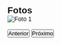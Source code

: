   <h2>Fotos</h2>
  <div class="carousel">
    <img src="imagem1.jpg" alt="Foto 1" class="slide" style="display:block;">
    <img src="imagem2.jpg" alt="Foto 2" class="slide" style="display:none;">
    <img src="imagem3.jpg" alt="Foto 3" class="slide" style="display:none;">
    <br>
    <button onclick="mudarSlide(-1)">Anterior</button>
    <button onclick="mudarSlide(1)">Próximo</button>
  </div>
<html lang="pt-BR">
  <head>
    <meta charset="UTF-8" />
    <meta name="viewport" content="width=device-width, initial-scale=1.0" />
    <title>Site com Fundo Preto</title>
    <link href="https://fonts.googleapis.com/css2?family=Poppins:wght@300;500;700&display=swap" rel="stylesheet">
    <style>
      * {
        margin: 0;
        padding: 0;
        box-sizing: border-box;
        font-family: 'Poppins', sans-serif;
      }

      body {
        background: linear-gradient(135deg, #0f2027, #203a43, #2c5364);
        color: #fff;
        line-height: 1.6;
        overflow-x: hidden;
      }

      header {
        padding: 30px;
        text-align: center;
        background-color: rgba(255, 255, 255, 0.05);
        box-shadow: 0 4px 10px rgba(0, 0, 0, 0.3);
      }

      header h1 {
        font-size: 2.5rem;
        animation: slideIn 1s ease-out;
      }

      section {
        max-width: 900px;
        margin: 40px auto;
        padding: 20px;
        background-color: rgba(255, 255, 255, 0.05);
        border-radius: 15px;
        backdrop-filter: blur(10px);
        animation: fadeIn 2s ease-in;
      }

      section h2 {
        font-size: 1.8rem;
        margin-bottom: 10px;
      }

      section p {
        font-size: 1rem;
        margin-bottom: 20px;
      }

      .buttons {
        display: flex;
        flex-direction: column;
        gap: 15px;
        margin-top: 20px;
      }

      .buttons a {
        text-decoration: none;
        color: #fff;
        background: #1abc9c;
        padding: 12px;
        text-align: center;
        border-radius: 10px;
        transition: background 0.3s ease;
        font-size: 0.85rem; /* <<< DIMINUÍDO AQUI */
      }

      .buttons a:hover {
        background: #16a085;
      }

      footer {
        text-align: center;
        margin-top: 50px;
        padding: 20px;
        font-size: 0.9rem;
        color: #aaa;
      }

      @keyframes slideIn {
        from { transform: translateY(-100px); opacity: 0; }
        to { transform: translateY(0); opacity: 1; }
      }

      @keyframes fadeIn {
        from { opacity: 0; }
        to { opacity: 1; }
      }
    </style>
  </head>
  <body>
    
    <section>
      <h2>Conectando ideias, construindo futuros.</h2>
      <p>
        Este site apresenta os projetos dos alunos de Logística da Universidade Brás Cubas (UBC), em um espaço simples, visual e fácil de navegar. A proposta é compartilhar soluções criativas, ideias práticas e mostrar como a logística faz a diferença no dia a dia.<br><br>

        E pode ficar tranquilo: não coletamos dados nem usamos rastreamento. A experiência aqui é segura, limpa e focada no que realmente importa — o conhecimento.
      </p>

      <div class="buttons">
        <a href="https://www.canva.com/design/DAGj9cOxSdM/o39bmt-oWF2PpPDNlvTjmw/edit?utm_content=DAGj9cOxSdM&utm_campaign=designshare&utm_medium=link2&utm_source=sharebutton" target="_blank">🔗 Projeto: Relações Trabalhistas 2025</a>
        <a href="https://1drv.ms/p/c/bde93b9cab5058a5/EXKphmh1l3hBtThDMfpyj9ABnC_qHzkpojPY6OSEJxHhcg?e=38ZW9Q" target="_blank">🔗 Projeto: Itinerário extensionista 2024</a>    
        <a href="https://1drv.ms/p/c/de9e79f6174a4628/Ec_EU4AHjVlLqA6oD1MwHuMBimMcpdcxXzubo7a4QNHERw?e=yzPikx" target="_blank">🔗 Projeto: Picking 2024</a>
        <a href="mailto:arthur.oliveira99@cs.brazcubas.edu.br">📧 Contato</a>
         </div>
    </section>
  

    <footer>
     @tukarth - Todos os direitos reservados. &copy; 2025
    </footer>
 



